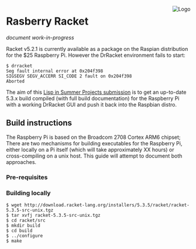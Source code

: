 <img src="https://raw.github.com/rm-hull/raspberry-racket/master/logo_100px.png" 
     alt="Logo" title="Raspberry Racket" align="right" />

# Rasberry Racket

_document work-in-progress_

Racket v5.2.1 is currently available as a package on the Raspian distribution
for the $25 Raspberry Pi. However the DrRacket environment fails to start:

    $ drracket
    Seg fault internal error at 0x204f398  
    SIGSEGV SEGV_ACCERR SI_CODE 2 fault on 0x204f398
    Aborted
    
The aim of this [Lisp in Summer Projects submission](http://lispinsummerprojects.org/) 
is to get an up-to-date 5.3.x build compiled (with full build documentation) for the 
Raspberry Pi with a working DrRacket GUI and push it back into the Raspbian distro.

## Build instructions

The Raspberry Pi is based on the Broadcom 2708 Cortex ARM6 chipset; There are
two mechanisms for building executables for the Raspberry Pi, either locally
on a Pi itself (which will take approximately XX hours) or cross-compiling on
a unix host. This guide will attempt to document both approaches.

### Pre-requisites

### Building locally

    $ wget http://download.racket-lang.org/installers/5.3.5/racket/racket-5.3.5-src-unix.tgz
    $ tar xvfj racket-5.3.5-src-unix.tgz
    $ cd racket/src
    $ mkdir build
    $ cd build
    $ ../configure
    $ make

